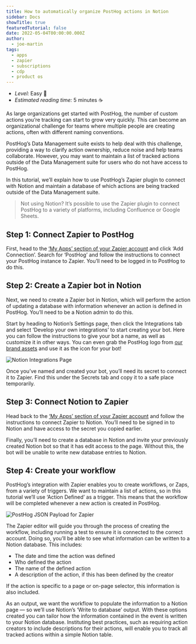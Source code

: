 ```yaml
---
title: How to automatically organize PostHog actions in Notion
sidebar: Docs
showTitle: true
featuredTutorial: false
date: 2022-05-04T00:00:00.000Z
author:
  - joe-martin
tags:
  - apps
  - zapier
  - subscriptions
  - cdp
  - product os
---
```

- *Level:* Easy 🦔
- *Estimated reading time:* 5 minutes ☕️

As large organizations get started with PostHog, the number of custom actions you’re tracking can start to grow very quickly. This can become an organizational challenge for teams where multiple people are creating actions, often with different naming conventions. 

PostHog’s Data Management suite exists to help deal with this challenge, providing a way to clarify action ownership, reduce noise and help teams collaborate. However, you may want to maintain a list of tracked actions outside of the Data Management suite for users who do not have access to PostHog.

In this tutorial, we’ll explain how to use PostHog’s Zapier plugin to connect with Notion and maintain a database of which actions are being tracked outside of the Data Management suite. 

> Not using Notion? It’s possible to use the Zapier plugin to connect PostHog to a variety of platforms, including Confluence or Google Sheets. 

## Step 1: Connect Zapier to PostHog 

First, head to the [‘My Apps’ section of your Zapier account](https://zapier.com/app/connections) and click ‘Add Connection’. Search for ‘PostHog’ and follow the instructions to connect your PostHog instance to Zapier. You’ll need to be logged in to PostHog to do this. 

## Step 2: Create a Zapier bot in Notion

Next, we need to create a Zapier bot in Notion, which will perform the action of updating a database with information whenever an action is defined in PostHog. You’ll need to be a Notion admin to do this. 

Start by heading to Notion’s Settings page, then click the Integrations tab and select ‘Develop your own integrations’ to start creating your bot. Here you can follow the instructions to give your bot a name, as well as customize it in other ways. You can even grab the PostHog logo from [our brand assets](/handbook/company/brand-assets) and use it as the icon for your bot!

![Notion Integrations Page](https://res.cloudinary.com/dmukukwp6/image/upload/v1710055416/posthog.com/contents/images/tutorials/notion/create-integration.png)

Once you’ve named and created your bot, you’ll need its secret to connect it to Zapier. Find this under the Secrets tab and copy it to a safe place temporarily.

## Step 3: Connect Notion to Zapier

Head back to the [‘My Apps’ section of your Zapier account](https://zapier.com/app/connections) and follow the instructions to connect Zapier to Notion. You’ll need to be signed in to Notion and have access to the secret you copied earlier. 

Finally, you’ll need to create a database in Notion and invite your previously created Notion bot so that it has edit access to the page. Without this, the bot will be unable to write new database entries to Notion. 

## Step 4: Create your workflow

PostHog’s integration with Zapier enables you to create workflows, or Zaps, from a variety of triggers. We want to maintain a list of actions, so in this tutorial we’ll use ‘Action Defined’ as a trigger. This means that the workflow will be completed whenever a new action is created in PostHog.

![PostHog JSON Payload for Zapier](https://res.cloudinary.com/dmukukwp6/image/upload/v1710055416/posthog.com/contents/images/tutorials/notion/notion-test-trigger.png)

The Zapier editor will guide you through the process of creating the workflow, including running a test to ensure it is connected to the correct account. Doing so, you’ll be able to see what information can be written to a Notion database. This includes: 

- The date and time the action was defined
- Who defined the action
- The name of the defined action
- A description of the action, if this has been defined by the creator

If the action is specific to a page or on-page selector, this information is also included. 

As an output, we want the workflow to populate the information to a Notion page — so we’ll use Notion’s ‘Write to database’ output. With these options created you can tailor how the information contained in the event is written to your Notion database. Instituting best practices, such as requiring action creators to include descriptions for their actions, will enable you to track all tracked actions within a simple Notion table. 
